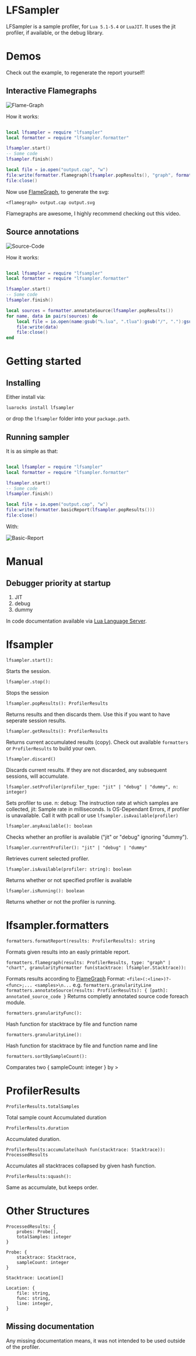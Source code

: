 # LFSampler

LFSampler is a sample profiler, for `Lua 5.1-5.4` or `LuaJIT`.
It uses the jit profiler, if available, or the debug library.

# Demos

Check out the example, to regenerate the report yourself!

## Interactive Flamegraphs

![Flame-Graph](screenshots/flame-graph.png)

How it works:

```lua

local lfsampler = require "lfsampler"
local formatter = require "lfsampler.formatter"

lfsampler.start()
-- Some code
lfsampler.finish()

local file = io.open("output.cap", "w")
file:write(formatter.flamegraph(lfsampler.popResults(), "graph", formatters.granularityFunc))
file:close()

```

Now use [FlameGraph](https://github.com/brendangregg/FlameGraph), to generate the svg:
```
<flamegraph> output.cap output.svg
```
Flamegraphs are awesome, I highly recommend checking out this video.

## Source annotations

![Source-Code](screenshots/annotated-report.png)

How it works:

```lua

local lfsampler = require "lfsampler"
local formatter = require "lfsampler.formatter"

lfsampler.start()
-- Some code
lfsampler.finish()

local sources = formatter.annotateSource(lfsampler.popResults())
for name, data in pairs(sources) do
	local file = io.open(name:gsub("%.lua", ".tlua"):gsub("/", "."):gsub(), "w")
	file:write(data)
	file:close()
end

```

# Getting started

## Installing

Either install via:
```
luarocks install lfsampler
```
or drop the `lfsampler` folder into your `package.path`.

## Running sampler

It is as simple as that:

```lua

local lfsampler = require "lfsampler"
local formatter = require "lfsampler.formatter"

lfsampler.start()
-- Some code
lfsampler.finish()

local file = io.open("output.cap", "w")
file:write(formatter.basicReport(lfsampler.popResults()))
file:close()

```

With:

![Basic-Report](screenshots/basic-report.png)

# Manual

##  Debugger priority at startup
1. JIT
2. debug
3. dummy

In code documentation available via [Lua Language Server](https://github.com/sumneko/lua-language-server/).

# lfsampler


`lfsampler.start():`

Starts the session.

`lfsampler.stop():`

Stops the session

`lfsampler.popResults(): ProfilerResults`

Returns results and then discards them. Use this if you want to have seperate session results.

`lfsampler.getResults(): ProfilerResults`

Returns current accumulated results (copy).
Check out available `formatters` or `ProfilerResults` to build your own.

`lfsampler.discard()`

Discards current results. If they are not discarded, any subsequent sessions, will accumulate.

`lfsampler.setProfiler(profiler_type: "jit" | "debug" | "dummy", n: integer)`

Sets profiler to use.
n: debug: The instruction rate at which samples are collected, jit: Sample rate in milliseconds. Is OS-Dependant
Errors, if profiler is unavailable. Call it with pcall or use `lfsampler.isAvailable(profiler)`

`lfsampler.anyAvailable(): boolean`

Checks whether an profiler is available ("jit" or "debug" ignoring "dummy").

`lfsampler.currentProfiler(): "jit" | "debug" | "dummy"`

Retrieves current selected profiler.

`lfsampler.isAvailable(profiler: string): boolean`

Returns whether or not specified profiler is available

`lfsampler.isRunning(): boolean`

Returns whether or not the profiler is running.

# lfsampler.formatters

`formatters.formatReport(results: ProfilerResults): string`

Formats given results into an easly printable report.

`formatters.flamegraph(results: ProfilerResults, type: "graph" | "chart", granularityFormatter fun(stacktrace: lfsampler.Stacktrace)):`

Formats results according to [FlameGraph](https://github.com/brendangregg/FlameGraph/blob/master/flamegraph.pl)
Format: `<file>(:<line>)?-<func>;... <samples>\n...`
e.g. `formatters.granularityLine`
`formatters.annotateSource(results: ProfilerResults): { [path]: annotated_source_code }`
Returns completly annotated source code foreach module.

`formatters.granularityFunc():`

Hash function for stacktrace by file and function name

`formatters.granularityLine():`

Hash function for stacktrace by file and function name and line

`formatters.sortBySampleCount():`

Comparates two { sampleCount: integer } by >

# ProfilerResults

`ProfilerResults.totalSamples`

Total sample count
Accumulated duration

`ProfilerResults.duration`

Accumulated duration.

`ProfilerResults:accumulate(hash fun(stacktrace: Stacktrace)): ProcessedResults`

Accumulates all stacktraces collapsed by given hash function.

`ProfilerResults:squash():`

Same as accumulate, but keeps order.

# Other Structures

```
ProcessedResults: {
	probes: Probe[],
	totalSamples: integer
}
```

```
Probe: {
	stacktrace: Stacktrace,
	sampleCount: integer
}
```

```
Stacktrace: Location[]
```

```
Location: {
	file: string,
	func: string,
	line: integer,
}
```

## Missing documentation

Any missing documentation means, it was not intended to be used outside of the profiler.